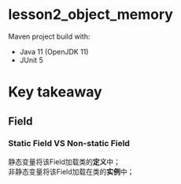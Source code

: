 # lesson2_object_memory

Maven project build with:
- Java 11 (OpenJDK 11)
- JUnit 5


# Key takeaway


## Field

### Static Field VS Non-static Field

静态变量将该Field加载类的**定义**中；   
非静态变量将该Field加载在类的**实例**中；

